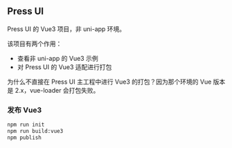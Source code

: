 ## Press UI 

Press UI 的 Vue3 项目，非 uni-app 环境。

该项目有两个作用：

- 查看非 uni-app 的 Vue3 示例
- 对 Press UI 的 Vue3 适配进行打包

为什么不直接在 Press UI 主工程中进行 Vue3 的打包？因为那个环境的 Vue 版本是 2.x，vue-loader 会打包失败。

### 发布 Vue3

```bash
npm run init
npm run build:vue3
npm publish
```
